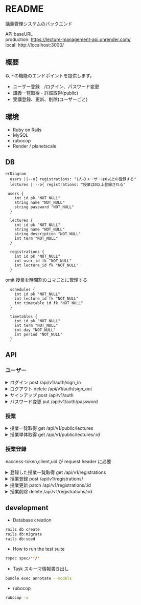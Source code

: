 # README

講義管理システムのバックエンド

API baseURL<br>
production: https://lecture-management-api.onrender.com/ <br>
local: http://localhost:3000/

## 概要
以下の機能のエンドポイントを提供します。
- ユーザー登録　/ログイン、パスワード変更
- 講義一覧取得・詳細取得(public)
- 受講登録、更新、削除(ユーザーごと)

## 環境
- Ruby on Rails
- MySQL
- rubocop
- Render / planetscale

## DB

```mermaid
erDiagram
  users ||--o{ registrations: "1人のユーザーは0以上の登録する"
  lectures ||--o{ registrations: "授業は0以上登録される"

 users {
    int id pk "NOT_NULL"
    string name "NOT_NULL"
    string password "NOT_NULL"
  }

  lectures {
    int id pk "NOT_NULL"
    string name "NOT_NULL"
    string description "NOT_NULL"
    int term "NOT_NULL"
  }

  registrations {
    int id pk "NOT_NULL"
    int user_id fk "NOT_NULL"
    int lecture_id fk "NOT_NULL"
  }
```

omit
授業を時間割のコマごとに管理する

```
  schedules {
    int id pk "NOT_NULL"
    int lecture_id fk "NOT_NULL"
    int timetable_id fk "NOT_NULL"
  }

  timetables {
    int id pk "NOT_NULL"
    int term "NOT_NULL"
    int day "NOT_NULL"
    int period "NOT_NULL"
  }
```

## API

### ユーザー

<details>
<summary>ログイン post /api/v1/auth/sign_in</summary>

````json
# request
## header
"content-type:application/json"
## body
{"email":"test@example.com", "password":"password"}

# response
## 200
※access-token,client,uidがheaderに入ります
{
  "data": {
    "email": "test1@example.com",
    "provider": "email",
    "uid": "test1@example.com",
    "id": 3,
    "allow_password_change": false,
    "name": null,
    "nickname": null,
    "image": null
  }
}

## 401
```json
{
  "success": false,
  "errors": [
    "ログイン用の認証情報が正しくありません。再度お試しください。"
  ]
}
````

</details>
<details>
<summary> ログアウト delete /api/v1/auth/sign_out</summary>

```json
# request
## header
"access-token: xxx"
"client: xxx"
"uid: test@example.com"
```

</details>
<details>
<summary>サインアップ post /api/v1/auth </summary>

```json
# request
## header
"content-type:application/json"
## body
{"email":"test@example.com", "password":"password", "password_confirmation": "password"}

# response
## 200
※access-token,client,uidがheaderに入ります
{
  "status": "success",
  "data": {
    "id": 3,
    "provider": "email",
    "uid": "test@example.com",
    "allow_password_change": false,
    "name": null,
    "nickname": null,
    "image": null,
    "email": "test1@example.com",
    "created_at": "2024-02-24T15:10:32.600Z",
    "updated_at": "2024-02-24T15:10:32.681Z"
  }
}

```

</details>
<details>
<summary>パスワード変更 put /api/v1/auth/password</summary>

```json
# request
## header
"content-type:application/json"
"access-token: xxx"
"client: xxx"
"uid: test@example.com"
## body
{"password":"newPassword", "password_confirmation": "newPassword"}

# response
## 200
{
  "success": true,
  "data": {
    "email": "test@example.com",
    "provider": "email",
    "uid": "test@example.com",
    "id": 2,
    "allow_password_change": false,
    "name": null,
    "nickname": null,
    "image": null,
    "created_at": "2024-02-24T14:53:24.438Z",
    "updated_at": "2024-02-24T14:59:00.700Z"
  },
  "message": "パスワードの更新に成功しました。"
}
```

</details>

### 授業

<details>
<summary>授業一覧取得 get /api/v1/public/lectures</summary>

```json
# response
## 200
{
  "first_term" [
    {
      "id": 1,
      "name": "テスト講義1",
      "term": "first_term"
    }
  ],
  "second_term" [
    {
      "id": 2,
      "name": "テスト講義2",
      "term": "second_term"
    }
  ]
}
```

</details>

<details>
<summary>授業単体取得 get /api/v1/public/lectures/:id</summary>

```json
# response

{
  "id": 1,
  "name": "テスト講義1",
  "description": "講義詳細",
  "term": "first_term"
}
```

</details>

### 授業登録

※access-token,client,uid が request header に必要

<details>
<summary>登録した授業一覧取得 get /api/v1/registrations</summary>
ユーザーが登録している授業が期ごとに返ります。

```json
# response
{
  "first_term": [
    {
      "id": 5,
      "lecture_id": 5,
      "name": "テスト講義5"
    },
    {
      "id": 14,
      "lecture_id": 2,
      "name": "テスト講義5"
    },
  ],
  "second_term": [
    {
      "id": 1,
      "lecture_id": 20,
      "name": "テスト講義5"
    },
  ]
}
```

</details>
<details>
<summary>授業登録 post /api/v1/registrations/</summary>

```json
# request
## body
{"lecture_id": 18}

# response
## 200
{
  "id": 1,
  "lecture_id": 18,
  "name": "テスト講義5"
}

## 422
{
  "errors": [
    "期毎に登録できる講義は4件までです",
    "同じ講義が登録されています"
  ]
}
{
  "lecture": [
    "を入力してください"
  ]
}
```

</details>
<details>
<summary>授業更新 patch /api/v1/registrations/:id</summary>

```json
# request
## body
{"lecture_id": 18}

# response
## 200
{
  "id": 1,
  "lecture_id": 18,
  "name": "テスト講義5"
}

## 422
{
  "errors": [
    "期毎に登録できる講義は4件までです",
    "同じ講義が登録されています"
  ]
}
{
  "lecture": [
    "を入力してください"
  ]
}
```

</details>
<details>
<summary>授業削除 delete /api/v1/registrations/:id</summary>

```json
# response
## 200
No Content
```

</details>

## development

- Database creation

```bash
rails db create
rails db:migrate
rails db:seed
```

- How to run the test suite

```bash
rspec spec/**/*
```

- Task
  スキーマ情報書き出し

```bash
bundle exec annotate --models
```

- rubocop

```bash
rubocop -a
```


